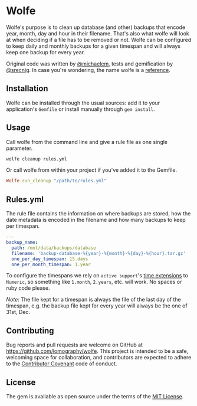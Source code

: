 # Wolfe

Wolfe's purpose is to clean up database (and other) backups that encode year, month, day and hour in their filename. That's also what wolfe will look at when deciding if a file has to be removed or not. Wolfe can be configured to keep daily and monthly backups for a given timespan and will always keep one backup for every year.

Original code was written by [@michaelem](https://github.com/michaelem), tests and gemification by [@srecnig](https://github.com/srecnig). In case you're wondering, the name wolfe is a [reference](http://www.imdb.com/title/tt0110912/quotes?item=qt0447112).

## Installation

Wolfe can be installed through the usual sources: add it to your application's ``Gemfile`` or install manually through ``gem install``.

## Usage

Call wolfe from the command line and give a rule file as one single parameter.

```bash
wolfe cleanup rules.yml
```

Or call wolfe from within your project if you've added it to the Gemfile.

```ruby
Wolfe.run_cleanup "/path/to/rules.yml"
```

## Rules.yml

The rule file contains the information on where backups are stored, how the date metadata is encoded in the filename and how many backups to keep per timespan.

```yaml
---
backup_name:
  path: /mnt/data/backups/database
  filename: 'backup-database-%{year}-%{month}-%{day}-%{hour}.tar.gz'
  one_per_day_timespan: 15.days
  one_per_month_timespan: 1.year
```

To configure the timespans we rely on ``active support``'s [time extensions](http://guides.rubyonrails.org/active_support_core_extensions.html#time) to ``Numeric``, so something like ``1.month``, ``2.years``, etc. will work. No spaces or ruby code please.

*Note*: The file kept for a timespan is always the file of the last day of the timespan, e.g. the backup file kept for every year will always be the one of 31st, Dec.

## Contributing

Bug reports and pull requests are welcome on GitHub at https://github.com/lomography/wolfe. This project is intended to be a safe, welcoming space for collaboration, and contributors are expected to adhere to the [Contributor Covenant](contributor-covenant.org) code of conduct.

## License

The gem is available as open source under the terms of the [MIT License](http://opensource.org/licenses/MIT).

